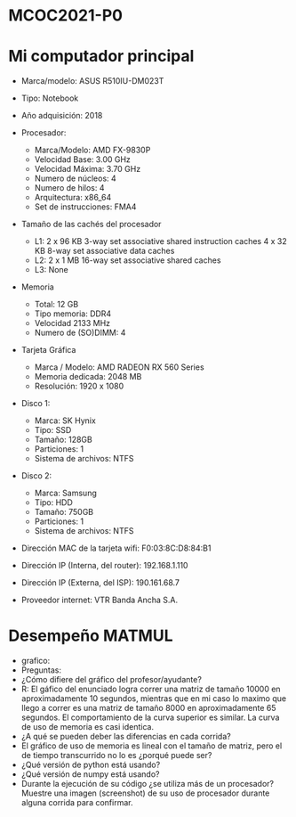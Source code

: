 # MCOC2021-P0

# Mi computador principal

* Marca/modelo: ASUS R510IU-DM023T
* Tipo: Notebook
* Año adquisición: 2018
* Procesador:
  * Marca/Modelo: AMD FX-9830P
  * Velocidad Base: 3.00 GHz
  * Velocidad Máxima: 3.70 GHz
  * Numero de núcleos: 4 
  * Numero de hilos: 4
  * Arquitectura: x86_64
  * Set de instrucciones: FMA4
* Tamaño de las cachés del procesador
  * L1: 2 x 96 KB 3-way set associative shared instruction caches
        4 x 32 KB 8-way set associative data caches
  * L2: 2 x 1 MB 16-way set associative shared caches
  * L3: None
* Memoria 
  * Total: 12 GB
  * Tipo memoria: DDR4
  * Velocidad 2133 MHz
  * Numero de (SO)DIMM: 4
* Tarjeta Gráfica
  * Marca / Modelo: AMD RADEON RX 560 Series
  * Memoria dedicada: 2048 MB
  * Resolución: 1920 x 1080
* Disco 1: 
  * Marca: SK Hynix
  * Tipo: SSD
  * Tamaño: 128GB
  * Particiones: 1
  * Sistema de archivos: NTFS
* Disco 2: 
  * Marca: Samsung
  * Tipo: HDD
  * Tamaño: 750GB
  * Particiones: 1
  * Sistema de archivos: NTFS
  
* Dirección MAC de la tarjeta wifi: F0:03:8C:D8:84:B1
* Dirección IP (Interna, del router): 192.168.1.110
* Dirección IP (Externa, del ISP): 190.161.68.7
* Proveedor internet: VTR Banda Ancha S.A.

# Desempeño MATMUL

* grafico:
* Preguntas:
* ¿Cómo difiere del gráfico del profesor/ayudante?
* R: El gáfico del enunciado logra correr una matriz de tamaño 10000 en aproximadamente 10 segundos, mientras que en mi caso lo maximo que llego a correr es una matriz de tamaño 8000 en aproximadamente 65 segundos. El comportamiento de la curva superior es similar. La curva de uso de memoria es casi identica. 
* ¿A qué se pueden deber las diferencias en cada corrida?
* El gráfico de uso de memoria es lineal con el tamaño de matriz, pero el de tiempo transcurrido no lo es ¿porqué puede ser?
* ¿Qué versión de python está usando?
* ¿Qué versión de numpy está usando?
* Durante la ejecución de su código ¿se utiliza más de un procesador? Muestre una imagen (screenshot) de su uso de procesador durante alguna corrida para confirmar.



